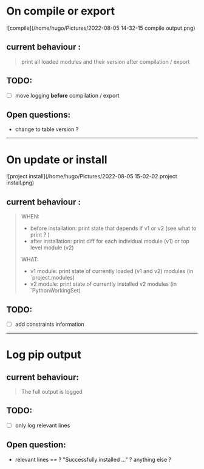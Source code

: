
# On compile or export
![compile](/home/hugo/Pictures/2022-08-05 14-32-15 compile output.png)
## current behaviour :
> print all loaded modules and their  version after compilation / export

## TODO:
- [ ] move logging **before** compilation / export

## Open questions:

- change to table version ?


-----



# On update or install
![project install](/home/hugo/Pictures/2022-08-05 15-02-02 project install.png)
## current behaviour :

> WHEN:
> - before installation: print state that depends if v1 or v2 (see what to print ? )
> - after installation: print diff  for each individual module (v1) or top level module (v2)
>
> WHAT:
> - v1 module: print state of currently loaded (v1 and v2) modules (in `project.modules)
> - v2 module: print state of currently installed v2 modules (in `PythonWorkingSet)

## TODO:
- [ ] add constraints information


----


# Log pip output
## current behaviour:
> The full output is logged

## TODO:
- [ ] only log relevant lines

## Open question:
- relevant lines == ? "Successfully installed ..." ? anything else ?
